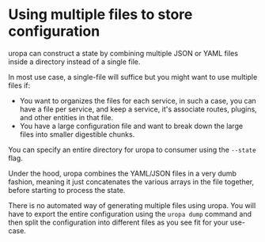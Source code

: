 # Using multiple files to store configuration

uropa can construct a state by combining multiple JSON or YAML files inside a
directory instead of a single file.

In most use case, a single-file will suffice but you might want to use
multiple files if:
- You want to organizes the files for each service, in such a case, you
  can have a file per service, and keep a service, it's associate routes,
  plugins, and other entities in that file.
- You have a large configuration file and want to break down the large files
  into smaller digestible chunks.

You can specify an entire directory for uropa to consumer using the `--state`
flag.

Under the hood, uropa combines the YAML/JSON files in a very dumb fashion,
meaning it just concatenates the various arrays in the file together, before
starting to process the state.

There is no automated way of generating multiple files using uropa. You will
have to export the entire configuration using the `uropa dump` command and then
split the configuration into different files as you see fit for your use-case.